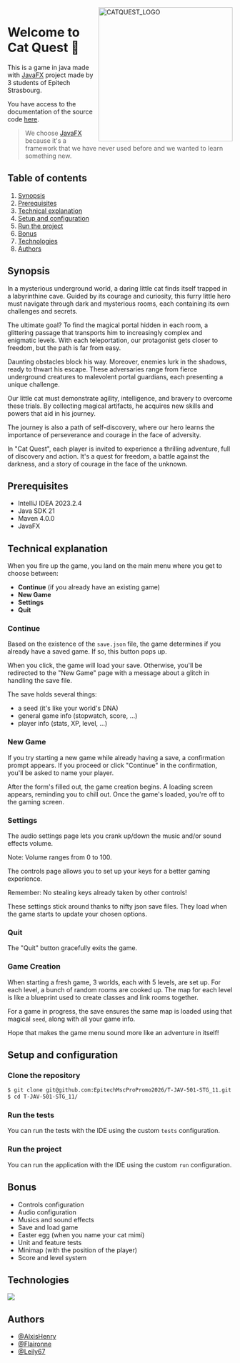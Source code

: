 <img src="https://github.com/AlxisHenry/epitech/assets/91117127/6a6dc000-01e2-431d-b0bd-fc17033944ef" alt="CATQUEST_LOGO" width="300" height=300 align="right"/>

# Welcome to Cat Quest :rocket:

This is a game in java made with [JavaFX](https://openjfx.io/) project made by 3 students of Epitech Strasbourg.

You have access to the documentation of the source code [here](https://alxishenry.github.io/catquest/).

> We choose [JavaFX](https://openjfx.io/) because it's a framework that we have never used before and we wanted to learn something new.

## Table of contents
1. [Synopsis](#synopsis)
2. [Prerequisites](#prerequisites)
3. [Technical explanation](#technical-explanation)
4. [Setup and configuration](#setup-and-configuration)
5. [Run the project](#running-the-project)
6. [Bonus](#bonus)
7. [Technologies](#technologies)
8. [Authors](#authors)

## Synopsis

In a mysterious underground world, a daring little cat finds itself trapped in a labyrinthine cave. Guided by its courage and curiosity, this furry little hero must navigate through dark and mysterious rooms, each containing its own challenges and secrets.

The ultimate goal? To find the magical portal hidden in each room, a glittering passage that transports him to increasingly complex and enigmatic levels. With each teleportation, our protagonist gets closer to freedom, but the path is far from easy.

Daunting obstacles block his way. Moreover, enemies lurk in the shadows, ready to thwart his escape. These adversaries range from fierce underground creatures to malevolent portal guardians, each presenting a unique challenge.

Our little cat must demonstrate agility, intelligence, and bravery to overcome these trials. By collecting magical artifacts, he acquires new skills and powers that aid in his journey.

The journey is also a path of self-discovery, where our hero learns the importance of perseverance and courage in the face of adversity.

In "Cat Quest", each player is invited to experience a thrilling adventure, full of discovery and action. It's a quest for freedom, a battle against the darkness, and a story of courage in the face of the unknown.

## Prerequisites

- IntelliJ IDEA 2023.2.4
- Java SDK 21
- Maven 4.0.0
- JavaFX

## Technical explanation

When you fire up the game, you land on the main menu where you get to choose between:

- **Continue** (if you already have an existing game)
- **New Game**
- **Settings**
- **Quit**

### Continue

Based on the existence of the `save.json` file, the game determines if you already have a saved game. If so, this button pops up.

When you click, the game will load your save. Otherwise, you'll be redirected to the "New Game" page with a message about a glitch in handling the save file.

The save holds several things:
- a seed (it's like your world's DNA)
- general game info (stopwatch, score, ...)
- player info (stats, XP, level, ...)

### New Game

If you try starting a new game while already having a save, a confirmation prompt appears. If you proceed or click "Continue" in the confirmation, you'll be asked to name your player.

After the form's filled out, the game creation begins. A loading screen appears, reminding you to chill out. Once the game's loaded, you're off to the gaming screen.

### Settings

The audio settings page lets you crank up/down the music and/or sound effects volume.

Note: Volume ranges from 0 to 100.

The controls page allows you to set up your keys for a better gaming experience.

Remember: No stealing keys already taken by other controls!

These settings stick around thanks to nifty json save files. They load when the game starts to update your chosen options.

### Quit

The "Quit" button gracefully exits the game.

### Game Creation

When starting a fresh game, 3 worlds, each with 5 levels, are set up. For each level, a bunch of random rooms are cooked up. The map for each level is like a blueprint used to create classes and link rooms together.

For a game in progress, the save ensures the same map is loaded using that magical `seed`, along with all your game info.

Hope that makes the game menu sound more like an adventure in itself!


## Setup and configuration

### Clone the repository

```bash
$ git clone git@github.com:EpitechMscProPromo2026/T-JAV-501-STG_11.git
$ cd T-JAV-501-STG_11/
```
### Run the tests

You can run the tests with the IDE using the custom `tests` configuration.

### Run the project

You can run the application with the IDE using the custom `run` configuration.

## Bonus

- Controls configuration
- Audio configuration
- Musics and sound effects
- Save and load game
- Easter egg (when you name your cat mimi)
- Unit and feature tests
- Minimap (with the position of the player)
- Score and level system

## Technologies

![](https://img.shields.io/badge/Java-ED8B00?style=for-the-badge&logo=openjdk&color=20232a)

## Authors

- [@AlxisHenry](https://github.com/AlxisHenry)
- [@Flaironne](https://github.com/Flaironne)
- [@Leily67](https://github.com/Leily67)